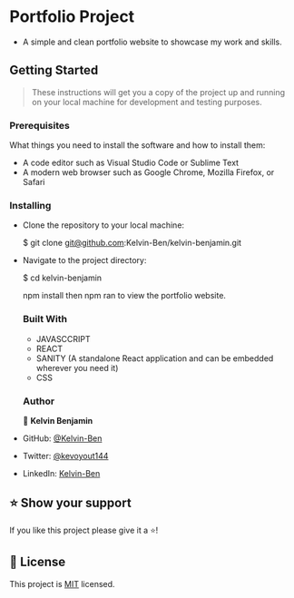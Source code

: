 
# Portfolio Project
- A simple and clean portfolio website to showcase my work and skills.

## Getting Started
> These instructions will get you a copy of the project up and running on your local machine for development and testing purposes.

### Prerequisites
What things you need to install the software and how to install them:
- A code editor such as Visual Studio Code or Sublime Text
- A modern web browser such as Google Chrome, Mozilla Firefox, or Safari

### Installing
- Clone the repository to your local machine:

  $ git clone git@github.com:Kelvin-Ben/kelvin-benjamin.git

- Navigate to the project directory:

  $ cd kelvin-benjamin
  
  npm install then npm ran to view the portfolio website.
  
  ### Built With
  - JAVASCCRIPT
  - REACT
  - SANITY (A standalone React application and can be embedded wherever you need it)
  - CSS 
  
  ### Author
  
  👤 **Kelvin Benjamin**

- GitHub: [@Kelvin-Ben](https://github.com/Kelvin-Ben)
- Twitter: [@kevoyout144](https://twitter.com/kevoyout144)
- LinkedIn: [Kelvin-Ben](https://www.linkedin.com/in/kelvin-ben-323043173)

## ⭐️ Show your support 

If you like this project please give it a ⭐️!

## 📝 License

This project is [MIT](./LICENSE) licensed.